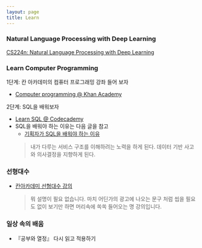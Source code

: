 ```yaml
---
layout: page
title: Learn
---
```




### Natural Language Processing with Deep Learning

[CS224n: Natural Language Processing with Deep Learning](http://web.stanford.edu/class/cs224n/syllabus.html)



### Learn Computer Programming


1단계: 칸 아카데미의 컴퓨터 프로그래밍 강좌 들어 보자
- [Computer programming @ Khan Academy](https://www.khanacademy.org/computing/computer-programming)

2단계: SQL을 배워보자
- [Learn SQL @ Codecademy](https://www.codecademy.com/courses/learn-sql/lessons/manipulation/exercises/sql?action=lesson_resume#)
- SQL을 배워야 하는 이유는 다음 글을 참고
  - [기획자가 SQL을 배워야 하는 이유](https://brunch.co.kr/@yongjinjinipln/8)
  > 내가 다루는 서비스 구조를 이해하려는 노력을 하게 된다.
  > 데이터 기반 사고와 의사결정을 지향하게 된다.


### 선형대수

* [칸아카데미 선형대수 강의](https://www.khanacademy.org/math/linear-algebra/vectors-and-spaces/vectors/v/vector-introduction-linear-algebra)
  >뭐 설명이 필요 없습니다. 마치 어딘가의 광고에 나오는 문구 처럼 씹을 필요도 없이 보기만 하면 머리속에 쏙쏙 들어오는 명 강의입니다.


### 일상 속의 배움

* 『공부와 열정』 다시 읽고 적용하기
